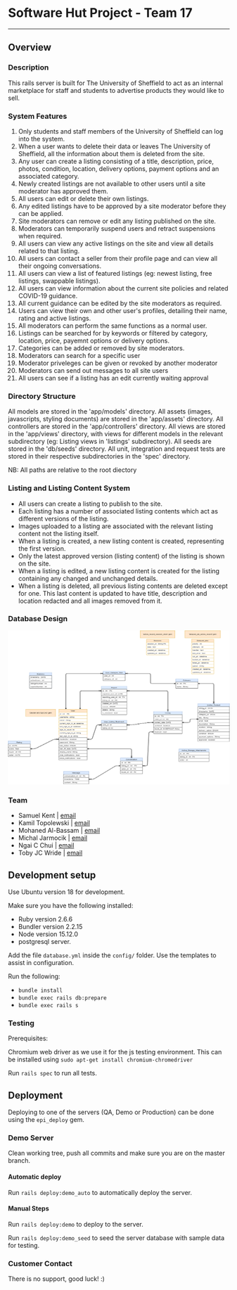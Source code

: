 # Software Hut Project - Team 17
---

## Overview

### Description

This rails server is built for The University of Sheffield to act as an internal marketplace for staff and students to advertise products they would like to sell.

### System Features

1. Only students and staff members of the University of Sheffield can log into the system.
2. When a user wants to delete their data or leaves The University of Sheffield, all the information about them is deleted from the site.
3. Any user can create a listing consisting of a title, description, price, photos, condition, location, delivery options, payment options and an associated category.
4. Newly created listings are not available to other users until a site moderator has approved them.
5. All users can edit or delete their own listings.
6. Any edited listings have to be approved by a site moderator before they can be applied. 
7. Site moderators can remove or edit any listing published on the site.
8. Moderators can temporarily suspend users and retract suspensions when required.
9. All users can view any active listings on the site and view all details related to that listing.
10. All users can contact a seller from their profile page and can view all their ongoing conversations.
11. All users can view a list of featured listings (eg: newest listing, free listings, swappable listings).
12. All users can view information about the current site policies and related COVID-19 guidance.
13. All current guidance can be edited by the site moderators as required.
14. Users can view their own and other user's profiles, detailing their name, rating and active listings.
15. All moderators can perform the same functions as a normal user.
16. Listings can be searched for by keywords or filtered by category, location, price, payemnt options or delivery options.
17. Categories can be added or removed by site moderators.
18. Moderators can search for a specific user
19. Moderator priveleges can be given or revoked by another moderator
20. Moderators can send out messages to all site users
21. All users can see if a listing has an edit currently waiting approval

### Directory Structure

All models are stored in the 'app/models' directory.
All assets (images, javascripts, styling documents) are stored in the 'app/assets' directory.
All controllers are stored in the 'app/controllers' directory.
All views are stored in the 'app/views' directory, with views for different models in the relevant subdirectory (eg: Listing views in 'listings' subdirectory).
All seeds are stored in the 'db/seeds' directory.
All unit, integration and request tests are stored in their respective subdirectories in the 'spec' directory.

NB: All paths are relative to the root diectory

### Listing and Listing Content System

- All users can create a listing to publish to the site.
- Each listing has a number of associated listing contents which act as different versions of the listing.
- Images uploaded to a listing are associated with the relevant listing content not the listing itself.
- When a listing is created, a new listing content is created, representing the first version.
- Only the latest approved version (listing content) of the listing is shown on the site.
- When a listing is edited, a new listing content is created for the listing containing any changed and unchanged details.
- When a listing is deleted, all previous listing contents are deleted except for one. This last content is updated to have title, description and location redacted and all images removed from it.

### Database Design
<img src="docs/database_design.png" alt="drawing" width="600" height="350">


### Team

- Samuel Kent | [email](mailto:aca19sak@sheffield.ac.uk)
- Kamil Topolewski | [email](mailto:ktopolewski1@sheffield.ac.uk)
- Mohaned Al-Bassam | [email](mailto:mal-bassam1@sheffield.ac.uk)
- Michal Jarmocik | [email](mailto:mjarmocik1@sheffield.ac.uk)
- Ngai C Chui | [email](mailto:ncchui1@sheffield.ac.uk)
- Toby JC Wride | [email](mailto:tjcwride1@sheffield.ac.uk)

## Development setup

Use Ubuntu version 18 for development.

Make sure you have the following installed:

- Ruby version 2.6.6
- Bundler version 2.2.15
- Node version 15.12.0
- postgresql server.

Add the file `database.yml` inside the `config/` folder. Use the templates to assist in configuration.

Run the following:

- `bundle install`
- `bundle exec rails db:prepare`
- `bundle exec rails s`

### Testing

Prerequisites:

Chromium web driver as we use it for the js testing environment. This can be installed using `sudo apt-get install chromium-chromedriver`


Run `rails spec` to run all tests.

## Deployment
Deploying to one of the servers (QA, Demo or Production) can be done using the `epi_deploy` gem. 

### Demo Server

Clean working tree, push all commits and make sure you are on the master branch.

#### Automatic deploy

Run `rails deploy:demo_auto` to automatically deploy the server.

#### Manual Steps

Run `rails deploy:demo` to deploy to the server.

Run `rails deploy:demo_seed` to seed the server database with sample data for testing.

### Customer Contact
There is no support, good luck! :)
